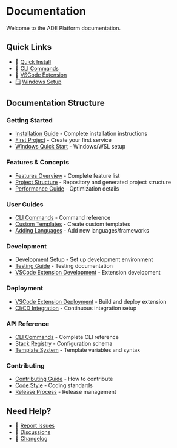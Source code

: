 # Documentation

Welcome to the ADE Platform documentation.

## Quick Links

- 🚀 [Quick Install](guides/ade-core-installation.md#quick-install)
- 📖 [CLI Commands](api/cli-commands.md)
- 🔧 [VSCode Extension](guides/vscode-extension-deployment.md)
- 🪟 [Windows Setup](guides/windows-quick-start.md)

## Documentation Structure

### Getting Started

- [Installation Guide](guides/ade-core-installation.md) - Complete installation instructions
- [First Project](guides/first-project.md) - Create your first service
- [Windows Quick Start](guides/windows-quick-start.md) - Windows/WSL setup

### Features & Concepts

- [Features Overview](features.md) - Complete feature list
- [Project Structure](project-structure.md) - Repository and generated project structure
- [Performance Guide](performance.md) - Optimization details

### User Guides

- [CLI Commands](api/cli-commands.md) - Command reference
- [Custom Templates](guides/custom-templates.md) - Create custom templates
- [Adding Languages](guides/adding-languages.md) - Add new languages/frameworks

### Development

- [Development Setup](development/setup.md) - Set up development environment
- [Testing Guide](development/testing.md) - Testing documentation
- [VSCode Extension Development](development/vscode-extension.md) - Extension development

### Deployment

- [VSCode Extension Deployment](guides/vscode-extension-deployment.md) - Build and deploy extension
- [CI/CD Integration](guides/cicd-integration.md) - Continuous integration setup

### API Reference

- [CLI Commands](api/cli-commands.md) - Complete CLI reference
- [Stack Registry](api/stack-registry.md) - Configuration schema
- [Template System](api/templates.md) - Template variables and syntax

### Contributing

- [Contributing Guide](../CONTRIBUTING.md) - How to contribute
- [Code Style](development/code-style.md) - Coding standards
- [Release Process](development/release.md) - Release management

## Need Help?

- 🐛 [Report Issues](https://github.com/phdsystems/ade-platform/issues)
- 💬 [Discussions](https://github.com/phdsystems/ade-platform/discussions)
- 📝 [Changelog](../CHANGELOG.md)